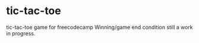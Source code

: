
# tic-tac-toe
tic-tac-toe game for freecodecamp
Winning/game end condition still a work in progress.
